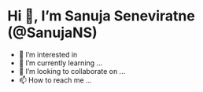 # Hi 👋, I’m Sanuja Seneviratne (@SanujaNS)


- 👀 I’m interested in 
- 🌱 I’m currently learning ...
- 💞️ I’m looking to collaborate on ...
- 📫 How to reach me ...

<!---
SanujaNS/SanujaNS is a ✨ special ✨ repository because its `README.md` (this file) appears on your GitHub profile.
You can click the Preview link to take a look at your changes.
--->
